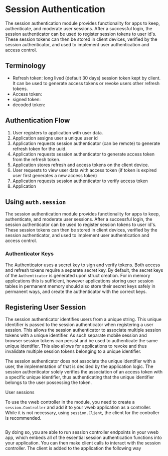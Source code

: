 # Session Authentication

The session authentication module provides functionality for apps to keep, authenticate, and moderate user sessions. After a successful login, the session authenticator can be used to register session tokens to user id's. These session tokens can then be stored in client devices, verified by the session authenticator, and  used to implement user authentication and access control.

## Terminology

- Refresh token: long lived (default 30 days) session token kept by client. It can be used to generate access tokens or revoke users other refresh tokens.
- Access token: 
- signed token:
- decoded token:

## Authentication Flow

1. User registers to application with user data.
2. Application assigns user a unique user id
3. Application requests session authenticator (can be remote) to generate refresh token for the uuid.
4. Application requests session authenticator to generate access token from the refresh token.
5. Application stores refresh and access tokens on the client device.
6. User requests to view user data with access token (if token is expired user first generates a new access token)
7. Application requests session authenticator to verify access token
8. Application 

## Using `auth.session`

The session authentication module provides functionality for apps to keep, authenticate, and moderate user sessions. After a successful login, the session authenticator can be used to register session tokens to user id's. These session tokens can then be stored in client devices, verified by the session authenticator, and  used to implement user authentication and access control.

### Authenticator Keys

The Authenticator uses a secret key to sign and verify tokens. Both access and refresh tokens require a separate secret key. By default, the secret keys of the `Authenticator` is generated upon struct creation. For in memory applications this is sufficient, however applications storing user session tables in permanent memory should also store their secret keys safely in permanent ways, and create the authenticator with the correct keys.

## Registering User Session

The session authenticator identifies users from a unique string. This unique identifier is passed to the session authenticator when registering a user session. This allows the session authenticator to associate multiple session tokens with a unique identifier. As such separate mobile session and browser session tokens can persist and be used to authenticate the same unique identifier. This also allows for applications to revoke and thus invalidate multiple session tokens belonging to a unique identifier.

The session authenticator does not associate the unique identifier with a user, the implementation of that is decided by the application logic. The session authenticator solely verifies the association of an access token with a specific unique identifier, thus authenticating that the unique identifier belongs to the user possessing the token.

User sessions 

To use the vweb controller in the module, you need to create a `session.Controller` and add it to your vweb application as a controller. While it is not necessary, using `session.Client`, the client for the controller is recommended.

```

```

By doing so, you are able to run session controller endpoints in your vweb app, which embeds all of the essential session authentication functions into your application. You can then make client calls to interact with the session controller. The client is added to the application the following way